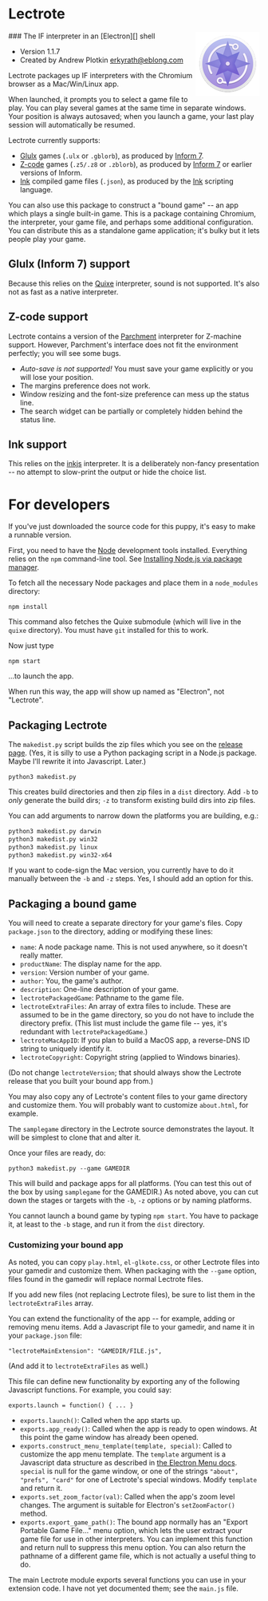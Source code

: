 # Lectrote
<img style="float:right;" src="icon-128.png" alt="Lectrote logo: purple compass">
### The IF interpreter in an [Electron][] shell

- Version 1.1.7
- Created by Andrew Plotkin <erkyrath@eblong.com>

[Electron]: http://electron.atom.io
[Node]: http://nodejs.org

Lectrote packages up IF interpreters with the Chromium browser as a Mac/Win/Linux app.

When launched, it prompts you to select a game file to play. You can play several games at the same time in separate windows. Your position is always autosaved; when you launch a game, your last play session will automatically be resumed.

Lectrote currently supports:

- [Glulx][] games (`.ulx` or `.gblorb`), as produced by [Inform 7][i7].
- [Z-code][] games (`.z5/.z8` or `.zblorb`), as produced by [Inform 7][i7] or earlier versions of Inform.
- [Ink][] compiled game files (`.json`), as produced by the [Ink][] scripting language.

[i7]: http://inform7.com/
[Glulx]: http://eblong.com/zarf/glulx/
[Ink]: http://www.inklestudios.com/ink
[Z-code]: http://inform-fiction.org/zmachine/standards/z1point1

You can also use this package to construct a "bound game" -- an app which plays a single built-in game. This is a package containing Chromium, the interpreter, your game file, and perhaps some additional configuration. You can distribute this as a standalone game application; it's bulky but it lets people play your game.

## Glulx (Inform 7) support

Because this relies on the [Quixe][] interpreter, sound is not supported. It's also not as fast as a native interpreter.

[Quixe]: http://eblong.com/zarf/glulx/quixe/

## Z-code support

Lectrote contains a version of the [Parchment][] interpreter for Z-machine support. However, Parchment's interface does not fit the environment perfectly; you will see some bugs.

- *Auto-save is not supported!* You must save your game explicitly or you will lose your position.
- The margins preference does not work.
- Window resizing and the font-size preference can mess up the status line.
- The search widget can be partially or completely hidden behind the status line.

[Parchment]: https://github.com/curiousdannii/parchment

## Ink support

This relies on the [inkjs][] interpreter. It is a deliberately non-fancy presentation -- no attempt to slow-print the output or hide the choice list.

[inkjs]: https://github.com/y-lohse/inkjs

# For developers

If you've just downloaded the source code for this puppy, it's easy to make a runnable version.

First, you need to have the [Node][] development tools installed. Everything relies on the `npm` command-line tool. See [Installing Node.js via package manager][npminstall].

[npminstall]: https://nodejs.org/en/download/package-manager/

To fetch all the necessary Node packages and place them in a `node_modules` directory:

    npm install

This command also fetches the Quixe submodule (which will live in the `quixe` directory). You must have `git` installed for this to work.

Now just type

    npm start

...to launch the app.

When run this way, the app will show up named as "Electron", not "Lectrote".

## Packaging Lectrote

The `makedist.py` script builds the zip files which you see on the [release page][release]. (Yes, it is silly to use a Python packaging script in a Node.js package. Maybe I'll rewrite it into Javascript. Later.) 

[release]: https://github.com/erkyrath/lectrote/releases

    python3 makedist.py

This creates build directories and then zip files in a `dist` directory. Add `-b` to *only* generate the build dirs; `-z` to transform existing build dirs into zip files.

You can add arguments to narrow down the platforms you are building, e.g.:

    python3 makedist.py darwin
    python3 makedist.py win32
    python3 makedist.py linux
    python3 makedist.py win32-x64

If you want to code-sign the Mac version, you currently have to do it manually between the `-b` and `-z` steps. Yes, I should add an option for this.

## Packaging a bound game

You will need to create a separate directory for your game's files. Copy `package.json` to the directory, adding or modifying these lines:

- `name`: A node package name. This is not used anywhere, so it doesn't really matter.
- `productName`: The display name for the app.
- `version`: Version number of your game.
- `author`: You, the game's author.
- `description`: One-line description of your game.
- `lectrotePackagedGame`: Pathname to the game file.
- `lectroteExtraFiles`: An array of extra files to include. These are assumed to be in the game directory, so you do not have to include the directory prefix. (This list must include the game file -- yes, it's redundant with `lectrotePackagedGame`.)
- `lectroteMacAppID`: If you plan to build a MacOS app, a reverse-DNS ID string to uniquely identify it.
- `lectroteCopyright`: Copyright string (applied to Windows binaries).

(Do not change `lectroteVersion`; that should always show the Lectrote release that you built your bound app from.)

You may also copy any of Lectrote's content files to your game directory and customize them. You will probably want to customize `about.html`, for example.

The `samplegame` directory in the Lectrote source demonstrates the layout. It will be simplest to clone that and alter it.

Once your files are ready, do:

    python3 makedist.py --game GAMEDIR

This will build and package apps for all platforms. (You can test this out of the box by using `samplegame` for the GAMEDIR.) As noted above, you can cut down the stages or targets with the `-b`, `-z` options or by naming platforms.

You cannot launch a bound game by typing `npm start`. You have to package it, at least to the `-b` stage, and run it from the `dist` directory.

### Customizing your bound app

As noted, you can copy `play.html`, `el-glkote.css`, or other Lectrote files into your gamedir and customize them. When packaging with the `--game` option, files found in the gamedir will replace normal Lectrote files.

If you add new files (not replacing Lectrote files), be sure to list them in the `lectroteExtraFiles` array.

You can extend the functionality of the app -- for example, adding or removing menu items. Add a Javascript file to your gamedir, and name it in your `package.json` file:

    "lectroteMainExtension": "GAMEDIR/FILE.js",

(And add it to `lectroteExtraFiles` as well.)

This file can define new functionality by exporting any of the following Javascript functions. For example, you could say:

    exports.launch = function() { ... }

- `exports.launch()`: Called when the app starts up.
- `exports.app_ready()`: Called when the app is ready to open windows. At this point the game window has already been opened.
- `exports.construct_menu_template(template, special)`: Called to customize the app menu template. The `template` argument is a Javascript data structure as described in [the Electron Menu docs][elemenu]. `special` is null for the game window, or one of the strings `"about", "prefs", "card"` for one of Lectrote's special windows. Modify `template` and return it.
- `exports.set_zoom_factor(val)`: Called when the app's zoom level changes. The argument is suitable for Electron's `setZoomFactor()` method.
- `exports.export_game_path()`: The bound app normally has an "Export Portable Game File..." menu option, which lets the user extract your game file for use in other interpreters. You can implement this function and return null to suppress this menu option. You can also return the pathname of a different game file, which is not actually a useful thing to do.

[elemenu]: http://electron.atom.io/docs/latest/api/menu/

The main Lectrote module exports several functions you can use in your extension code. I have not yet documented them; see the `main.js` file.

